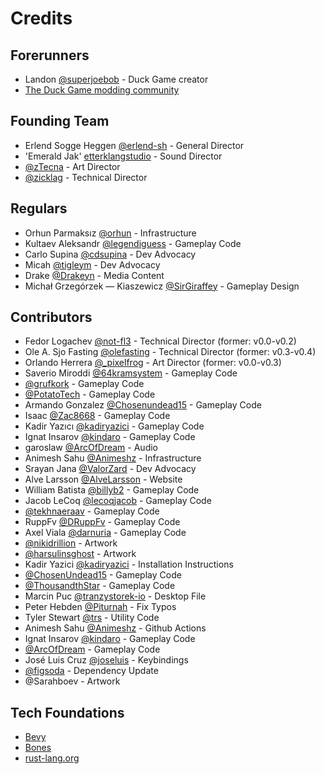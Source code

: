 # Credits

## Forerunners

- Landon [@superjoebob](https://twitter.com/superjoebob) - Duck Game creator
- [The Duck Game modding community](https://steamcommunity.com/app/312530/workshop/)

## Founding Team

- Erlend Sogge Heggen [@erlend-sh](https://github.com/erlend-sh) - General Director
- 'Emerald Jak' [etterklangstudio](https://en.etterklangstudio.no/) - Sound Director
- [@zTecna](https://github.com/zTecna) - Art Director
- [@zicklag](https://github.com/zicklag) - Technical Director

## Regulars

- Orhun Parmaksız [@orhun](https://github.com/orhun) - Infrastructure
- Kultaev Aleksandr [@legendiguess](https://github.com/legendiguess) - Gameplay Code
- Carlo Supina [@cdsupina](https://github.com/cdsupina) - Dev Advocacy
- Micah [@tigleym](https://github.com/tigleym) - Dev Advocacy
- Drake [@Drakeyn](https://github.com/Drakeyn) - Media Content
- Michał Grzegórzek — Kiaszewicz [@SirGiraffey](https://github.com/SirGiraffey) - Gameplay Design

## Contributors

- Fedor Logachev [@not-fl3](https://github.com/not-fl3) - Technical Director (former: v0.0-v0.2)
- Ole A. Sjo Fasting [@olefasting](https://github.com/olefasting) - Technical Director (former: v0.3-v0.4)
- Orlando Herrera [@_pixelfrog](https://twitter.com/_pixelfrog) - Art Director (former: v0.0-v0.3)
- Saverio Miroddi [@64kramsystem](https://github.com/64kramsystem) - Gameplay Code
- [@grufkork](https://github.com/grufkork) - Gameplay Code
- [@PotatoTech](https://github.com/PotatoTech) - Gameplay Code
- Armando Gonzalez [@Chosenundead15](https://github.com/Chosenundead15) - Gameplay Code
- Isaac [@Zac8668](https://github.com/Zac8668) - Gameplay Code
- Kadir Yazıcı [@kadiryazici](https://github.com/kadiryazici) - Gameplay Code
- Ignat Insarov [@kindaro](https://github.com/kindaro) - Gameplay Code
- garoslaw [@ArcOfDream](https://twitter.com/ArcOfDream) - Audio
- Animesh Sahu [@Animeshz](https://github.com/Animeshz) - Infrastructure
- Srayan Jana [@ValorZard](https://github.com/ValorZard) - Dev Advocacy
- Alve Larsson [@AlveLarsson](https://github.com/AlveLarsson) - Website
- William Batista [@billyb2](https://github.com/billyb2) - Gameplay Code
- Jacob LeCoq [@lecoqjacob](https://github.com/lecoqjacob) - Gameplay Code
- [@tekhnaeraav](https://github.com/tekhnaeraav) - Gameplay Code
- RuppFv [@DRuppFv](https://github.com/DRuppFv) - Gameplay Code
- Axel Viala [@darnuria](https://github.com/darnuria) - Gameplay Code
- [@nikidrillion](https://github.com/nikidrillion) - Artwork
- [@harsulinsghost](https://github.com/harsulinsghost) - Artwork
- Kadir Yazici [@kadiryazici](https://github.com/kadiryazici) - Installation Instructions
- [@ChosenUndead15](https://github.com/Chosenundead15) - Gameplay Code
- [@ThousandthStar](https://github.com/ThousandthStar) - Gameplay Code
- Marcin Puc [@tranzystorek-io](https://github.com/tranzystorek-io) - Desktop File
- Peter Hebden [@Piturnah](https://github.com/Piturnah) - Fix Typos
- Tyler Stewart [@trs](https://github.com/trs) - Utility Code
- Animesh Sahu [@Animeshz](https://github.com/Animeshz) - Github Actions
- Ignat Insarov [@kindaro](https://github.com/kindaro) - Gameplay Code
- [@ArcOfDream](https://github.com/ArcOfDream) - Gameplay Code
- José Luis Cruz [@joseluis](https://github.com/joseluis) - Keybindings
- [@figsoda](https://github.com/iwek7) - Dependency Update
- @Sarahboev - Artwork

## Tech Foundations

- [Bevy](https://bevyengine.org/)
- [Bones](https://github.com/fishfolk/bones)
- [rust-lang.org](https://www.rust-lang.org/)
